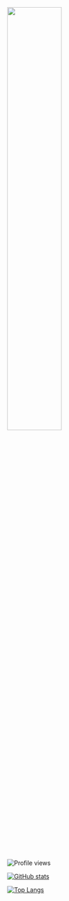 <img src="https://user-images.githubusercontent.com/38053682/131033851-9c103644-29a4-4a97-8dd2-d9d81eefd009.gif" width="50%" height="50%"/>


![Profile views](https://gpvc.arturio.dev/AlexeySeySey)

[![GitHub stats](https://github-readme-stats.vercel.app/api?username=AlexeySeySey&hide=prs,issues&show_icons=true)](https://github.com/AlexeySeySey/github-readme-stats)

[![Top Langs](https://github-readme-stats.vercel.app/api/top-langs/?username=AlexeySeySey)](https://github.com/AlexeySeySey/github-readme-stats)

<!--
**AlexeySeySey/AlexeySeySey** is a ✨ _special_ ✨ repository because its `README.md` (this file) appears on your GitHub profile.

Here are some ideas to get you started:

- 🔭 I’m currently working on ...
- 🌱 I’m currently learning ...
- 👯 I’m looking to collaborate on ...
- 🤔 I’m looking for help with ...
- 💬 Ask me about ...
- 📫 How to reach me: ...
- 😄 Pronouns: ...
- ⚡ Fun fact: ...
-->
